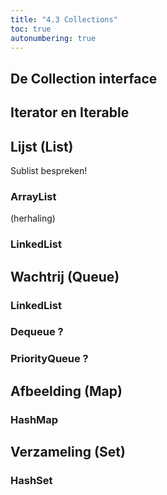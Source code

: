 ```yaml
---
title: "4.3 Collections"
toc: true
autonumbering: true
---
```


## De Collection interface

## Iterator en Iterable

## Lijst (List)

Sublist bespreken!

### ArrayList

(herhaling)

### LinkedList

## Wachtrij (Queue)

### LinkedList

### Dequeue ?

### PriorityQueue ?

## Afbeelding (Map)

### HashMap

## Verzameling (Set)

### HashSet
